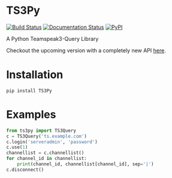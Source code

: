 TS3Py
=====
[![Build Status](https://travis-ci.org/Thor77/TS3Py.svg?branch=master)](https://travis-ci.org/Thor77/TS3Py) [![Documentation Status](https://readthedocs.org/projects/ts3py/badge/?version=latest)](http://ts3py.readthedocs.org/en/latest/?badge=latest) [![PyPI](https://img.shields.io/pypi/v/TS3Py.svg)](https://pypi.python.org/pypi/TS3Py)

A Python Teamspeak3-Query Library

Checkout the upcoming version with a completely new API [here](https://github.com/Thor77/TS3Py/tree/develop).

Installation
============
`pip install TS3Py`

Examples
========
```python
from ts3py import TS3Query
c = TS3Query('ts.example.com')
c.login('serveradmin', 'password')
c.use(1)
channellist = c.channellist()
for channel_id in channellist:
    print(channel_id, channellist[channel_id], sep='|')
c.disconnect()
```
